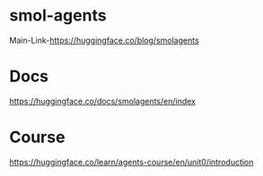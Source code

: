 # smol-agents

Main-Link-https://huggingface.co/blog/smolagents


# Docs 
https://huggingface.co/docs/smolagents/en/index

# Course
https://huggingface.co/learn/agents-course/en/unit0/introduction
